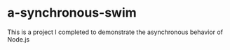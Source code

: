 # a-synchronous-swim
This is a project I completed to demonstrate the asynchronous behavior of Node.js
